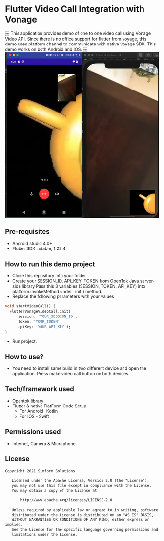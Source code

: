 # Flutter Video Call Integration with Vonage
￼
This application provides demo of one to one video call using Vonage Video API.
Since there is no office support for flutter from voyage, this demo uses platform channel to communicate with native voyage SDK. This demo works on both Android and IOS.
￼
![Sample](sample.png)

## Pre-requisites
- Android studio 4.0+
- Flutter SDK :  stable, 1.22.4

## How to run this demo project
- Clone this repository into your folder
- Create your SESSION_ID, API_KEY, TOKEN from OpenTok Java server-side library
Pass this  3 variables (SESSION, TOKEN, API_KEY) into platform.invokeMethod  under  _init() method.
- Replace the following parameters with your values
```dart
void startVideoCall() {
  FlutterVonageVideoCall.init(
      session: 'YOUR_SESSION_ID',
      token: 'YOUR_TOKEN',
      apiKey: 'YOUR_API_KEY');
}
```
- Run project.


## How to use?
- You need to install same build in two different device and open the application. Press make video call button on both devices.

## Tech/framework used
- Opentok library
- Flutter & native FlatForm Code Setup 
    * For Android -Kotlin 
    * For IOS - Swift

## Permissions used
- Internet, Camera & Microphone.


## License
```
Copyright 2021 Simform Solutions

   Licensed under the Apache License, Version 2.0 (the "License");
   you may not use this file except in compliance with the License.
   You may obtain a copy of the License at

       http://www.apache.org/licenses/LICENSE-2.0

   Unless required by applicable law or agreed to in writing, software
   distributed under the License is distributed on an "AS IS" BASIS,
   WITHOUT WARRANTIES OR CONDITIONS OF ANY KIND, either express or implied.
   See the License for the specific language governing permissions and
   limitations under the License.
```